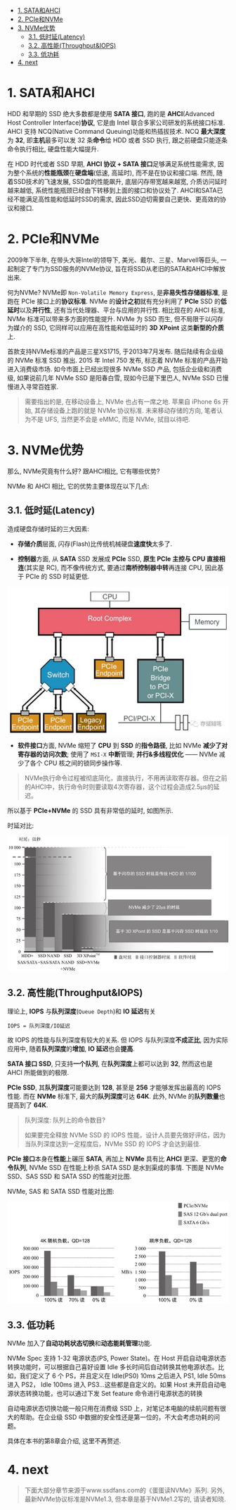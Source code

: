
<!-- @import "[TOC]" {cmd="toc" depthFrom=1 depthTo=6 orderedList=false} -->

<!-- code_chunk_output -->

- [1. SATA和AHCI](#1-sata和ahci)
- [2. PCIe和NVMe](#2-pcie和nvme)
- [3. NVMe优势](#3-nvme优势)
  - [3.1. 低时延(Latency)](#31-低时延latency)
  - [3.2. 高性能(Throughput&IOPS)](#32-高性能throughputiops)
  - [3.3. 低功耗](#33-低功耗)
- [4. next](#4-next)

<!-- /code_chunk_output -->

# 1. SATA和AHCI

HDD 和早期的 SSD 绝大多数都是使用 **SATA 接口**, 跑的是 **AHCI**(Advanced Host Controller Interface)**协议**, 它是由 Intel 联合多家公司研发的系统接口标准. AHCI 支持 NCQ(Native Command Queuing)功能和热插拔技术. NCQ **最大深度**为 **32**, 即**主机**最多可以发 32 条**命令**给 HDD 或者 SSD 执行, 跟之前硬盘只能逐条命令执行相比, 硬盘性能大幅提升.

在 HDD 时代或者 SSD 早期, **AHCI 协议 + SATA 接口**足够满足系统性能需求, 因为整个系统的**性能瓶颈**在**硬盘端**(低速, 高延时), 而不是在协议和接口端. 然而, 随着SSD技术的飞速发展, SSD盘的性能飙升, 底层闪存带宽越来越宽, 介质访问延时越来越低, 系统性能瓶颈已经由下转移到上面的接口和协议处了. AHCI和SATA已经不能满足高性能和低延时SSD的需求, 因此SSD迫切需要自己更快、更高效的协议和接口.

# 2. PCIe和NVMe

2009年下半年, 在带头大哥Intel的领导下, 美光、戴尔、三星、Marvell等巨头, 一起制定了专门为SSD服务的NVMe协议, 旨在将SSD从老旧的SATA和AHCI中解放出来.

何为NVMe? NVMe即 `Non-Volatile Memory Express`, 是**非易失性存储器标准**, 是跑在 PCIe 接口上的**协议标准**. NVMe 的**设计之初**就有充分利用了 **PCIe** SSD 的**低延时**以及**并行性**, 还有当代处理器、平台与应用的并行性. 相比现在的 AHCI 标准, NVMe 标准可以带来多方面的性能提升. NVMe 为 SSD 而生, 但不局限于以闪存为媒介的 SSD, 它同样可以应用在高性能和低延时的 **3D XPoint** 这类**新型的介质**上.

首款支持NVMe标准的产品是三星XS1715, 于2013年7月发布. 随后陆续有企业级的 NVMe 标准 SSD 推出. 2015 年 Intel 750 发布, 标志着 NVMe 标准的产品开始进入消费级市场. 如今市面上已经出现很多 NVMe SSD 产品, 包括企业级和消费级, 如果说前几年 NVMe SSD 是阳春白雪, 现如今已是下里巴人, NVMe SSD 已慢慢进入寻常百姓家.

>需要指出的是, 在移动设备上, NVMe 也占有一席之地. 苹果自 iPhone 6s 开始, 其存储设备上跑的就是 NVMe 协议标准. 未来移动存储的方向, 笔者认为不是 UFS, 当然更不会是 eMMC, 而是 NVMe, 拭目以待吧.

# 3. NVMe优势

那么, NVMe究竟有什么好? 跟AHCI相比, 它有哪些优势?

NVMe 和 AHCI 相比, 它的优势主要体现在以下几点:

## 3.1. 低时延(Latency)

造成硬盘存储时延的三大因素:

* **存储介质**层面, 闪存(Flash)比传统机械硬盘**速度快**太多了.

* **控制器**方面, 从 **SATA** SSD 发展成 **PCIe** SSD, **原生 PCIe 主控与 CPU 直接相连**(其实是 RC), 而不像传统方式, 要通过**南桥控制器中转**再连接 CPU, 因此基于 PCIe 的 SSD 时延更低.

![2023-02-10-09-18-12.png](./images/2023-02-10-09-18-12.png)

* **软件接口**方面, NVMe 缩短了 **CPU** 到 **SSD** 的**指令路径**, 比如 NVMe **减少了对寄存器的访问次数**; 使用了 `MSI-X` **中断**管理; **并行&多线程优化** —— NVMe 减少了各个 CPU 核之间的锁同步操作等.

> NVMe执行命令过程被彻底简化，直接执行，不用再读取寄存器。但在之前的AHCI中，执行命令时则要读取4次寄存器，这个过程会造成2.5μs的延迟。

所以基于 **PCIe+NVMe** 的 SSD 具有非常低的延时, 如图所示.

时延对比:

![2023-02-04-23-18-27.png](./images/2023-02-04-23-18-27.png)

## 3.2. 高性能(Throughput&IOPS)

理论上, **IOPS** 与**队列深度**(`Queue Depth`)和 **IO 延迟**有关

`IOPS = 队列深度/IO延迟`

故 IOPS 的性能与队列深度有较大的关系. 但 IOPS 与队列深度**不成正比**, 因为实际应用中, 随着**队列深度**的**增加**, **IO 延迟**也会**提高**.

**SATA 接口 SSD**, 只支持**一个队列**, 在**队列深度**上都可以达到 **32**, 然而这也是 AHCI 所能做到的极限. 

**PCIe SSD**, 其**队列深度**可能要达到 **128**, 甚至是 **256** 才能够发挥出最高的 IOPS 性能. 而在 **NVMe** 标准下, 最大的**队列深度**可达 **64K**. 此外, NVMe 的**队列数量**也提高到了 **64K**.

> 队列深度: 队列上的命令数目?
>
> 如果要完全释放 NVMe SSD 的 IOPS 性能，设计人员要先做好评估，因为当队列深度达到一定程度后，NVMe SSD 的 IOPS 才会达到最佳.

**PCIe 接口**本身在**性能**上碾压 **SATA**, 再加上 **NVMe** 具有比 **AHCI** 更深、更宽的**命令队列**, NVMe SSD 在性能上秒杀 SATA SSD 是水到渠成的事情. 下图是 NVMe SSD、SAS SSD 和 SATA SSD 的性能对比图.

NVMe, SAS 和 SATA SSD 性能对比图:

![2023-02-04-23-33-56.png](./images/2023-02-04-23-33-56.png)

## 3.3. 低功耗

NVMe 加入了**自动功耗状态切换**和**动态能耗管理**功能.

NVMe Spec 支持 1-32 电源状态(PS, Power State)。在 Host 开启自动电源状态转换功能时，可以根据自己喜好设置 Idle 多长时间后自动转换其他电源状态。比如，我们定义了 6 个 PS，并且定义在 Idle(PS0) 10ms 之后进入 PS1, Idle 50ms 进入 PS2， Idle 100ms 进入 PS3…这些都是自定义的。如果 Host 未开启自动电源状态转换功能，也可以通过下发 Set feature 命令进行电源状态的转换

自动电源状态切换功能一般只用在消费级 SSD 上，对笔记本电脑的续航问题有很大的帮助。在企业级 SSD 中数据的安全性还是第一位的，不大会考虑功耗的问题。

具体在本书的第8章会介绍, 这里不再赘述.

# 4. next

> 下面大部分章节来源于www.ssdfans.com的《蛋蛋读NVMe》系列. 另外, 最新NVMe协议标准是NVMe1.3, 但本章是基于NVMe1.2写的, 请读者知晓.
